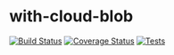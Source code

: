 # with-cloud-blob

[![Build Status](https://travis-ci.org/kshpytsya/with-cloud-blob.svg?branch=master)](https://travis-ci.org/kshpytsya/with-cloud-blob)
[![Coverage Status](https://coveralls.io/repos/github/kshpytsya/with-cloud-blob/badge.svg?branch=master)](https://coveralls.io/github/kshpytsya/with-cloud-blob?branch=master)
[![Tests](https://report.ci/status/kshpytsya/with-cloud-blob/badge.svg?branch=master)](https://report.ci/status/kshpytsya/with-cloud-blob?branch=master)
